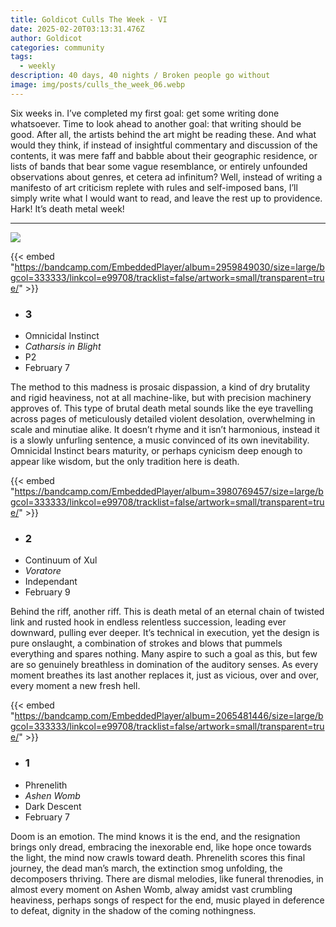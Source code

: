 ```yaml
---
title: Goldicot Culls The Week - VI
date: 2025-02-20T03:13:31.476Z
author: Goldicot
categories: community
tags:
  - weekly
description: 40 days, 40 nights / Broken people go without
image: img/posts/culls_the_week_06.webp
---
```

Six weeks in. I’ve completed my first goal: get some writing done whatsoever. Time to look ahead to another goal: that writing should be good. After all, the artists behind the art might be reading these. And what would they think, if instead of insightful commentary and discussion of the contents, it was mere faff and babble about their geographic residence, or lists of bands that bear some vague resemblance, or entirely unfounded observations about genres, et cetera ad infinitum? Well, instead of writing a manifesto of art criticism replete with rules and self-imposed bans, I’ll simply write what I would want to read, and leave the rest up to providence. Hark! It’s death metal week! 



- - -

![](img/posts/culls_the_week_06.webp)

{{< embed "https://bandcamp.com/EmbeddedPlayer/album=2959849030/size=large/bgcol=333333/linkcol=e99708/tracklist=false/artwork=small/transparent=true/" >}}

* ### 3﻿
* Omnicidal Instinct
* *Catharsis in Blight*
* P2
* February 7

The method to this madness is prosaic dispassion, a kind of dry brutality and rigid heaviness, not at all machine-like, but with precision machinery approves of. This type of brutal death metal sounds like the eye travelling across pages of meticulously detailed violent desolation, overwhelming in scale and minutiae alike. It doesn’t rhyme and it isn’t harmonious, instead it is a slowly unfurling sentence, a music convinced of its own inevitability. Omnicidal Instinct bears maturity, or perhaps cynicism deep enough to appear like wisdom, but the only tradition here is death. 

{{< embed "https://bandcamp.com/EmbeddedPlayer/album=3980769457/size=large/bgcol=333333/linkcol=e99708/tracklist=false/artwork=small/transparent=true/" >}}

* ### 2﻿
* Continuum of Xul
* *Voratore*
* I﻿ndependant
* February 9

Behind the riff, another riff. This is death metal of an eternal chain of twisted link and rusted hook in endless relentless succession, leading ever downward, pulling ever deeper. It’s technical in execution, yet the design is pure onslaught, a combination of strokes and blows that pummels everything and spares nothing. Many aspire to such a goal as this, but few are so genuinely breathless in domination of the auditory senses. As every moment breathes its last another replaces it, just as vicious, over and over, every moment a new fresh hell. 

{{< embed "https://bandcamp.com/EmbeddedPlayer/album=2065481446/size=large/bgcol=333333/linkcol=e99708/tracklist=false/artwork=small/transparent=true/" >}}

* ### 1﻿
* Phrenelith
* *Ashen Womb*
* Dark Descent
* February 7

Doom is an emotion. The mind knows it is the end, and the resignation brings only dread, embracing the inexorable end, like hope once towards the light, the mind now crawls toward death. Phrenelith scores this final journey, the dead man’s march, the extinction smog unfolding, the decomposers thriving. There are dismal melodies, like funeral threnodies, in almost every moment on Ashen Womb, alway amidst vast crumbling heaviness, perhaps songs of respect for the end, music played in deference to defeat, dignity in the shadow of the coming nothingness.